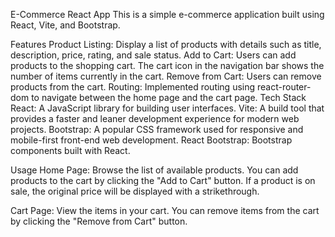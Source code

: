E-Commerce React App
This is a simple e-commerce application built using React, Vite, and Bootstrap. 

Features
Product Listing: Display a list of products with details such as title, description, price, rating, and sale status.
Add to Cart: Users can add products to the shopping cart. The cart icon in the navigation bar shows the number of items currently in the cart.
Remove from Cart: Users can remove products from the cart.
Routing: Implemented routing using react-router-dom to navigate between the home page and the cart page.
Tech Stack
React: A JavaScript library for building user interfaces.
Vite: A build tool that provides a faster and leaner development experience for modern web projects.
Bootstrap: A popular CSS framework used for responsive and mobile-first front-end web development.
React Bootstrap: Bootstrap components built with React.

Usage
Home Page: Browse the list of available products. You can add products to the cart by clicking the "Add to Cart" button. If a product is on sale, the original price will be displayed with a strikethrough.

Cart Page: View the items in your cart. You can remove items from the cart by clicking the "Remove from Cart" button.
